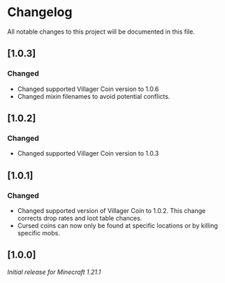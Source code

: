 # Changelog

All notable changes to this project will be documented in this file.

## [1.0.3]

### Changed

- Changed supported Villager Coin version to 1.0.6
- Changed mixin filenames to avoid potential conflicts.

## [1.0.2]

### Changed

- Changed supported Villager Coin version to 1.0.3

## [1.0.1]

### Changed

- Changed supported version of Villager Coin to 1.0.2. This change corrects drop rates and loot table chances.
- Cursed coins can now only be found at specific locations or by killing specific mobs.

## [1.0.0]

_Initial release for Minecraft 1.21.1_